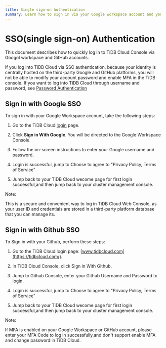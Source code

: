 ```yaml
---
title: Single sign-on Authentication
summary: Learn how to sign in via your Google workspace account and your Github Accounts in TiDB Cloud Web console.
---
```

# SSO(single sign-on) Authentication

This document describes how to quickly log in to TiDB Cloud Console via Googol workspace and GitHub accounts. 

If you log into TiDB Cloud via SSO authentication, because your identity is centrally hosted on the third-party Google and GitHub platforms, you will not be able to modify your account password and enable MFA in the TiDB console. If you want to log into TiDB Cloud through username and password, see [Password Authentication](/tidb-cloud/tidb-cloud-password-authentication.md)

## Sign in with Google SSO 

To sign in with your Google Workspace account, take the following steps:

1. Go to the TiDB Cloud [login](https://tidbcloud.com/) page.

2. Click **Sign in With Google**. You will be directed to the Google Workspace Console.

3. Follow the on-screen instructions to enter your Google username and password. 

4. Login is successful, jump to Choose to agree to "Privacy Policy, Terms of Service"

5. Jump back to your TiDB Cloud wecome page for first login successful,and then jump back to your cluster management console.

Note:

This is a secure and convenient way to log in TiDB Cloud Web Console, as your user ID and credentials are stored in a third-party platform database that you can manage its.

## Sign in with Github SSO

To Sign in with your Github, perform these steps:

1. Go to the TiDB Cloud login page: [www.tidbcloud.com](https://tidbcloud.com/).

2. In TiDB Cloud Console, click Sign in With Github.

3. Jump to Github Console, enter your Github Username and Password to login.

4. Login is successful, jump to Choose to agree to "Privacy Policy, Terms of Service"

5. Jump back to your TiDB Cloud wecome page for first login successful,and then jump back to your cluster management console.

Note:

If MFA is enabled on your Google Workspace or GitHub account, please enter your MFA Code to log in successfully,and don't support enable MFA and change password in TiDB Cloud.